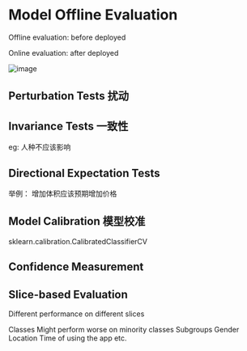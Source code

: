 
# Model Offline Evaluation

Offline evaluation: before deployed

Online evaluation: after deployed

![image](https://github.com/spevenhe/Study/assets/42630862/cad37f61-93d7-4323-8a4c-680d344035c9)


## Perturbation Tests 扰动

## Invariance Tests 一致性
eg: 人种不应该影响

## Directional Expectation Tests 
举例： 增加体积应该预期增加价格

## Model Calibration 模型校准


sklearn.calibration.CalibratedClassifierCV


## Confidence Measurement

## Slice-based Evaluation

Different performance on different slices


Classes
Might perform worse on minority classes
Subgroups
Gender
Location
Time of using the app
etc.
